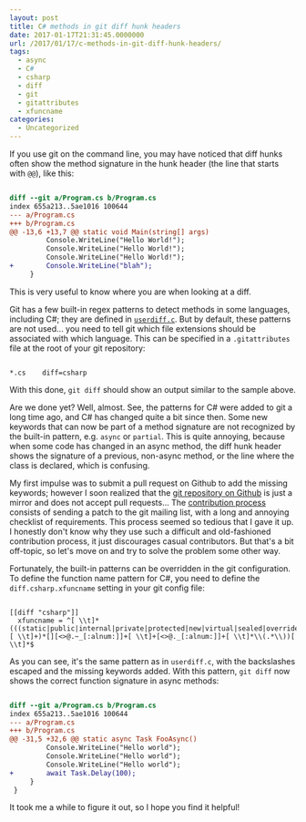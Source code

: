 ```yaml
---
layout: post
title: C# methods in git diff hunk headers
date: 2017-01-17T21:31:45.0000000
url: /2017/01/17/c-methods-in-git-diff-hunk-headers/
tags:
  - async
  - C#
  - csharp
  - diff
  - git
  - gitattributes
  - xfuncname
categories:
  - Uncategorized
---
```



If you use git on the command line, you may have noticed that diff hunks often show the method signature in the hunk header (the line that starts with `@@`), like this:

```diff

diff --git a/Program.cs b/Program.cs
index 655a213..5ae1016 100644
--- a/Program.cs
+++ b/Program.cs
@@ -13,6 +13,7 @@ static void Main(string[] args)
         Console.WriteLine("Hello World!");
         Console.WriteLine("Hello World!");
         Console.WriteLine("Hello World!");
+        Console.WriteLine("blah");
     }
```

This is very useful to know where you are when looking at a diff.

Git has a few built-in regex patterns to detect methods in some languages, including C#; they are defined in [`userdiff.c`](https://github.com/git/git/blob/d7dffce1cebde29a0c4b309a79e4345450bf352a/userdiff.c#L140). But by default, these patterns are not used... you need to tell git which file extensions should be associated with which language. This can be specified in a `.gitattributes` file at the root of your git repository:

```

*.cs    diff=csharp
```

With this done, `git diff` should show an output similar to the sample above.

Are we done yet? Well, almost. See, the patterns for C# were added to git a long time ago, and C# has changed quite a bit since then. Some new keywords that can now be part of a method signature are not recognized by the built-in pattern, e.g. `async` or `partial`. This is quite annoying, because when some code has changed in an async method, the diff hunk header shows the signature of a previous, non-async method, or the line where the class is declared, which is confusing.

My first impulse was to submit a pull request on Github to add the missing keywords; however I soon realized that the [git repository on Github](https://github.com/git/git) is just a mirror and does not accept pull requests... The [contribution process](https://github.com/git/git/blob/master/Documentation/SubmittingPatches) consists of sending a patch to the git mailing list, with a long and annoying checklist of requirements. This process seemed so tedious that I gave it up. I honestly don't know why they use such a difficult and old-fashioned contribution process, it just discourages casual contributors. But that's a bit off-topic, so let's move on and try to solve the problem some other way.

Fortunately, the built-in patterns can be overridden in the git configuration. To define the function name pattern for C#, you need to define the `diff.csharp.xfuncname` setting in your git config file:

```

[[diff "csharp"]]
  xfuncname = ^[ \\t]*(((static|public|internal|private|protected|new|virtual|sealed|override|unsafe|async|partial)[ \\t]+)*[][<>@.~_[:alnum:]]+[ \\t]+[<>@._[:alnum:]]+[ \\t]*\\(.*\\))[ \\t]*$
```

As you can see, it's the same pattern as in `userdiff.c`, with the backslashes escaped and the missing keywords added. With this pattern, `git diff` now shows the correct function signature in async methods:

```diff

diff --git a/Program.cs b/Program.cs
index 655a213..5ae1016 100644
--- a/Program.cs
+++ b/Program.cs
@@ -31,5 +32,6 @@ static async Task FooAsync()
         Console.WriteLine("Hello world");
         Console.WriteLine("Hello world");
         Console.WriteLine("Hello world");
+        await Task.Delay(100);
     }
 }
```

It took me a while to figure it out, so I hope you find it helpful!

